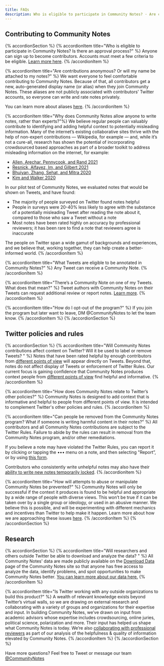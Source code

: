 ```yaml
---
title: FAQs
description: Who is eligible to participate in Community Notes? · Are contributions anonymous?
---
```


## Contributing to Community Notes


{% accordionSection %}
{% accordionItem title="Who is eligible to participate in Community Notes? Is there an approval process?" %}
Anyone can sign up to become contributors. Accounts must meet a few criteria to be eligible. [Learn more here](../signup/).
{% /accordionItem %}

{% accordionItem title="Are contributions anonymous? Or will my name be attached to my notes?" %}
We want everyone to feel comfortable contributing to Community Notes. Because of that, all contributors get a new, auto-generated display name (or alias) when they join Community Notes. These aliases are not publicly associated with contributors’ Twitter accounts, so everyone can write and rate notes privately.

You can learn more about aliases [here](../aliases).
{% /accordionItem %}

{% accordionItem title="Why does Community Notes allow anyone to write notes, rather than experts?"%}
We believe regular people can valuably contribute to identifying and adding helpful context to potentially misleading information. Many of the internet’s existing collaborative sites thrive with the help of non-expert contributions — Wikipedia, for example — and, while it’s not a cure-all, research has shown the potential of incorporating crowdsourced based approaches as part of a broader toolkit to address misleading information on the internet, for example:

- [Allen, Arechar, Pennycook, and Rand 2021](https://www.science.org/doi/10.1126/sciadv.abf4393)
- [Resnick, Alfayez, Im, and Gilbert 2021](https://arxiv.org/abs/2108.07898)
- [Bhuiyan, Zhang, Sehat, and Mitra 2020](https://arxiv.org/pdf/2008.09533.pdf)
- [Kim and Walker 2020](https://misinforeview.hks.harvard.edu/article/leveraging-volunteer-fact-checking-to-identify-misinformation-about-covid-19-in-social-media/)

In our pilot test of Community Notes, we evaluated notes that would be shown on Tweets, and have found:

- The majority of people surveyed on Twitter found notes helpful
- People in surveys were 20-40% less likely to agree with the substance of a potentially misleading Tweet after reading the note about it, compared to those who saw a Tweet without a note
- Most notes have been rated highly on accuracy by professional reviewers; it has been rare to find a note that reviewers agree is inaccurate

The people on Twitter span a wide gamut of backgrounds and experiences, and we believe that, working together, they can help create a better-informed world.
{% /accordionItem %}

{% accordionItem title="What Tweets are eligible to be annotated in Community Notes?" %}
Any Tweet can receive a Community Note.
{% /accordionItem %}

{% accordionItem title="There’s a Community Note on one of my Tweets. What does that mean?" %}
Tweet authors with Community Notes on their Tweets can request additional review or report notes. [Learn more](../additional-review/).
{% /accordionItem %}

{% accordionItem title="How do I opt-out of the program?" %}
If you join the program but later want to leave, DM @CommunityNotes to let the team know.
{% /accordionItem %}
{% /accordionSection %}

## Twitter policies and rules

{% accordionSection %}
{% accordionItem title="Will Community Notes contributions affect content on Twitter? Will it be used to label or remove Tweets? " %}
Notes that have been rated helpful by enough contributors from [different points of view](../diversity/) will appear directly on Tweets. Beyond that, notes do not affect display of Tweets or enforcement of Twitter Rules. Our current focus is gaining confidence that Community Notes produces context people from [different points of view](../diversity/) find helpful and informative.
{% /accordionItem %}

{% accordionItem title="How does Community Notes relate to Twitter’s other policies?" %}
Community Notes is designed to add context that is informative and helpful to people from different points of view. It is intended to complement Twitter's other policies and rules.
{% /accordionItem %}

{% accordionItem title="Can people be removed from the Community Notes program? What if someone is writing harmful content in their notes?" %}
All contributors and all Community Notes contributions are subject to the Twitter Rules. Failure to abide by the rules can result in removal from the Community Notes program, and/or other remediations.

If you believe a note may have violated the Twitter Rules, you can report it by clicking or tapping the ••• menu on a note, and then selecting "Report”, or by using [this form](https://help.twitter.com/en/forms/community-note).

Contributors who consistently write unhelpful notes may also have their [ability to write new notes temporarily locked](../writing-ability).
{% /accordionItem %}

{% accordionItem title="How will attempts to abuse or manipulate Community Notes be prevented?" %}
Community Notes will only be successful if the context it produces is found to be helpful and appropriate by a wide range of people with diverse views. This won’t be true if it can be taken over by a single group or ideology, or used in an abusive manner. We believe this is possible, and will be experimenting with different mechanics and incentives than Twitter to help make it happen. Learn more about how we are approaching these issues [here](../challenges).
{% /accordionItem %}
{% /accordionSection %}
## Research

{% accordionSection %}
{% accordionItem title="Will researchers and others outside Twitter be able to download and analyze the data? " %}
All Community Notes' data are made publicly available on the [Download Data](https://twitter.com/i/communitynotes/download-data) page of the Community Notes site so that anyone has free access to analyze the data, identify problems, and spot opportunities to make Community Notes better. [You can learn more about our data here.](../data)
{% /accordionItem %}

{% accordionItem title="Is Twitter working with any outside organizations to build this product?" %}
A wealth of relevant knowledge exists beyond Twitter’s virtual walls, so we are drawing on external research and collaborating with a variety of groups and organizations for their expertise and input. In building Community Notes, we’ve drawn on input from academic advisors whose expertise includes crowdsourcing, online juries, political science, polarization and more. Their input has helped us shape what Community Notes is today. We’re also [collaborating with professional reviewers](https://twitter.com/communitynotes/status/1422293696041603081) as part of our analysis of the helpfulness & quality of information elevated by Community Notes.
{% /accordionItem %}
{% /accordionSection %}

Have more questions? Feel free to Tweet or message our team [@CommunityNotes](https://twitter.com/communitynotes)
